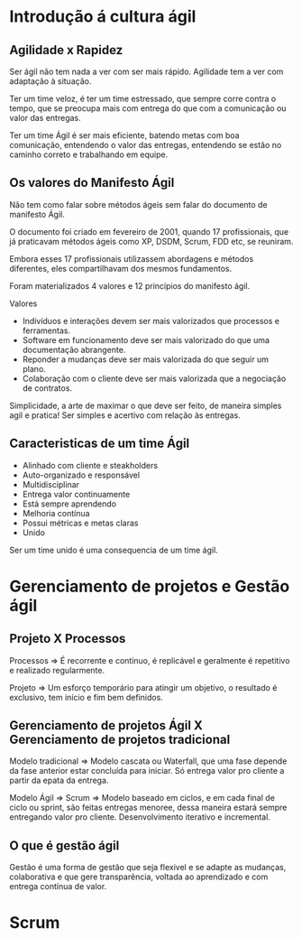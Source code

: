 # Introdução á cultura ágil

## Agilidade x Rapidez

Ser ágil não tem nada a ver com ser mais rápido. Agilidade tem a ver com adaptação à situação.

Ter um time veloz, é ter um time estressado, que sempre corre contra o tempo, que se preocupa mais com entrega do que com a comunicação ou valor das entregas.

Ter um time Ágil é ser mais eficiente, batendo metas com boa comunicação, entendendo o valor das entregas, entendendo se estão no caminho correto e trabalhando em equipe.

## Os valores do Manifesto Ágil

Não tem como falar sobre métodos ágeis sem falar do documento de manifesto Ágil.

O documento foi criado em fevereiro de 2001, quando 17 profissionais, que já praticavam métodos ágeis como XP, DSDM, Scrum, FDD etc, se reuniram.

Embora esses 17 profissionais utilizassem abordagens e métodos diferentes, eles compartilhavam dos mesmos fundamentos.

Foram materializados 4 valores e 12 princípios do manifesto ágil.

Valores
* Indivíduos e interações devem ser mais valorizados que processos e ferramentas.
* Software em funcionamento deve ser mais valorizado do que uma documentação abrangente.
* Reponder a mudanças deve ser mais valorizada do que seguir um plano.
* Colaboração com o cliente deve ser mais valorizada que a negociação de contratos.

Simplicidade, a arte de maximar o que deve ser feito, de maneira simples agil e pratica!
Ser simples e acertivo com relação às entregas.

## Caracteristicas de um time Ágil

* Alinhado com cliente e steakholders
* Auto-organizado e responsável
* Multidisciplinar
* Entrega valor continuamente
* Está sempre aprendendo
* Melhoria contínua
* Possui métricas e metas claras
* Unido


Ser um time unido é uma consequencia de um time ágil.


# Gerenciamento de projetos e Gestão ágil


## Projeto X Processos

Processos => É recorrente e contínuo, é replicável e geralmente é repetitivo e realizado regularmente.

Projeto => Um esforço temporário para atingir um objetivo, o resultado é exclusivo, tem início e fim bem definidos.

## Gerenciamento de projetos Ágil X Gerenciamento de projetos tradicional

Modelo tradicional => Modelo cascata ou Waterfall, que uma fase depende da fase anterior estar concluída para iniciar. Só entrega valor pro cliente a partir da epata da entrega.

Modelo Ágil => Scrum => Modelo baseado em ciclos, e em cada final de ciclo ou sprint, são feitas entregas menoree, dessa maneira estará sempre entregando valor pro cliente. Desenvolvimento iterativo e incremental.

## O que é gestão ágil

Gestão é uma forma de gestão que seja flexivel e se adapte as mudanças, colaborativa e que gere transparência, voltada ao aprendizado e com entrega contínua de valor.


# Scrum
